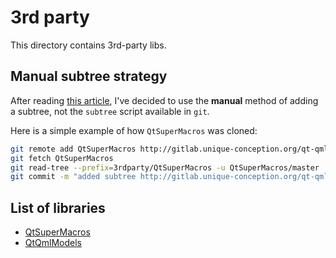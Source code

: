 # 3rd party

This directory contains 3rd-party libs.

## Manual subtree strategy

After reading [this article](https://medium.com/@porteneuve/mastering-git-subtrees-943d29a798ec), I've decided to use the **manual** method of adding a subtree, not the `subtree` script available in `git`.

Here is a simple example of how `QtSuperMacros` was cloned:

```sh
git remote add QtSuperMacros http://gitlab.unique-conception.org/qt-qml-tricks/qt-supermacros.git
git fetch QtSuperMacros
git read-tree --prefix=3rdparty/QtSuperMacros -u QtSuperMacros/master
git commit -m "added subtree http://gitlab.unique-conception.org/qt-qml-tricks/qt-supermacros in 3rdparty/QtSuperMacros"
```

## List of libraries

* [QtSuperMacros](http://gitlab.unique-conception.org/qt-qml-tricks/qt-supermacros.git)
* [QtQmlModels](http://gitlab.unique-conception.org/qt-qml-tricks/qt-qml-models.git)

